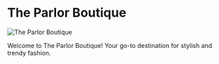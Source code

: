 # The Parlor Boutique

![The Parlor Boutique](https://github.com/dpkdca/theparlorboutique.com/blob/main/theparlorboutique-preview.jpg?raw=true)

Welcome to The Parlor Boutique! Your go-to destination for stylish and trendy fashion.
